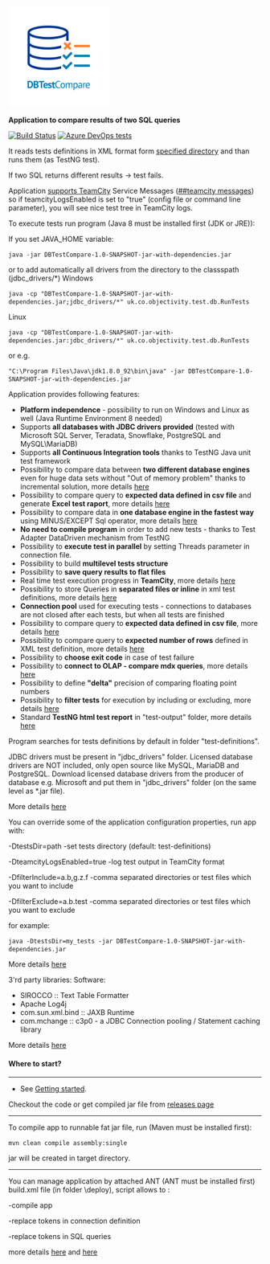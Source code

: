<img src="images/DBTestCompare.png" alt="DBTestCompare" width="200">

**Application to compare results of two SQL queries** 

[![Build Status](https://dev.azure.com/DBTestCompare/Build/_apis/build/status/ObjectivityLtd.DBTestCompare)](https://dev.azure.com/DBTestCompare/Build/_build?definitionId=1&_a=summary)
[![Azure DevOps tests](https://img.shields.io/azure-devops/tests/DBTestCompare/Build/1?compact_message)](https://dev.azure.com/DBTestCompare/Build/_build?definitionId=1&_a=summary)


It reads tests definitions in XML format form [specified directory](https://github.com/ObjectivityLtd/DBTestCompare/tree/master/test-definitions) and than runs them (as TestNG test). 

If two SQL returns different results -> test fails. 

Application [supports TeamCity](https://github.com/ObjectivityLtd/DBTestCompare/wiki/Real-time-test-execution-progress-in-TeamCity) Service Messages ([##teamcity messages](https://confluence.jetbrains.com/display/TCD8/Build+Script+Interaction+with+TeamCity)) so if teamcityLogsEnabled is set to "true" (config file or command line parameter), you will see nice test tree in TeamCity logs.

To execute tests run program (Java 8 must be installed first (JDK or JRE)):

If you set JAVA_HOME variable:
```
java -jar DBTestCompare-1.0-SNAPSHOT-jar-with-dependencies.jar
```
or to add automatically all drivers from the directory to the classspath (jdbc_drivers/*)
Windows
```
java -cp "DBTestCompare-1.0-SNAPSHOT-jar-with-dependencies.jar;jdbc_drivers/*" uk.co.objectivity.test.db.RunTests
```
Linux
```
java -cp "DBTestCompare-1.0-SNAPSHOT-jar-with-dependencies.jar:jdbc_drivers/*" uk.co.objectivity.test.db.RunTests
```
or e.g.
```
"C:\Program Files\Java\jdk1.8.0_92\bin\java" -jar DBTestCompare-1.0-SNAPSHOT-jar-with-dependencies.jar
```

Application provides following features:
- **Platform independence** - possibility to run on Windows and Linux as well (Java Runtime Environment 8 needed)
- Supports **all databases with JDBC drivers provided** (tested with Microsoft SQL Server, Teradata, Snowflake, PostgreSQL and MySQL\MariaDB)
- Supports **all Continuous Integration tools** thanks to TestNG Java unit test framework
- Possibility to compare data between **two different database engines** even for huge data sets 
without "Out of memory problem" thanks to incremental solution, more details [here](https://github.com/ObjectivityLtd/DBTestCompare/wiki/Fetch)
- Possibility to compare query to **expected data defined in csv file** and generate **Excel test raport**, more details [here](https://github.com/ObjectivityLtd/DBTestCompare/wiki/KEY)
- Possibility to compare data in **one database engine in the fastest way** using MINUS/EXCEPT Sql operator, more details [here](https://github.com/ObjectivityLtd/DBTestCompare/wiki/Minus)
- **No need to compile program** in order to add new tests - thanks to Test Adapter DataDriven mechanism from TestNG 
- Possibility to **execute test in parallel** by setting Threads parameter in connection file.
- Possibility to build **multilevel tests structure**
- Possibility to **save query results to flat files**
- Real time test execution progress in **TeamCity**, more details [here](https://github.com/ObjectivityLtd/DBTestCompare/wiki/Real-time-test-execution-progress-in-TeamCity)
- Possibility to store Queries in **separated files or inline** in xml test definitions, more details [here](https://github.com/ObjectivityLtd/DBTestCompare/wiki/Storing-queries-in-separated-files-or-inline-in-xml-test-definitions)
- **Connection pool** used for executing tests - connections to databases are not closed 
after each tests, but when all tests are finished
- Possibility to compare query to **expected data defined in csv file**, more details [here](https://github.com/ObjectivityLtd/DBTestCompare/wiki/FILE)
- Possibility to compare query to **expected number of rows** defined in XML test definition, more details [here](https://github.com/ObjectivityLtd/DBTestCompare/wiki/NMB_OF_RESULTS)
- Possibility to **choose exit code** in case  of test failure
- Possibility to **connect to OLAP - compare mdx queries**, more details [here](https://github.com/ObjectivityLtd/DBTestCompare/wiki/OLAP)
- Possibility to define **"delta"** precision of comparing floating point numbers
- Possibility to **filter tests** for execution by including or excluding, more details [here](https://github.com/ObjectivityLtd/DBTestCompare/wiki/Filtering-tests-for-execution-by-including-or-excluding)
- Standard **TestNG html test report** in "test-output" folder, more details [here](https://github.com/ObjectivityLtd/DBTestCompare/wiki/Test-results---TestNG-html-report-in-%22test-output%22-folder)

Program searches for tests definitions by default in folder "test-definitions".

JDBC drivers must be present in "jdbc_drivers" folder.
Licensed database drivers are NOT included, only open source like MySQL, MariaDB and PostgreSQL. 
Download licensed database drivers from the producer of database e.g. Microsoft and put them in "jdbc_drivers" folder (on the same level as *.jar file). 

More details [here](https://github.com/ObjectivityLtd/DBTestCompare/wiki/Deploying-licensed-jdbc-drivers-(not-open-source))

You can override some of the application configuration properties, run app with:

 -DtestsDir=path             -set tests directory (default: test-definitions)
 
 -DteamcityLogsEnabled=true  -log test output in TeamCity format
 
 -DfilterInclude=a.b,g.z.f   -comma separated directories or test files which you want to include
 
 -DfilterExclude=a.b.test    -comma separated directories or test files which you want to exclude

for example:

```
java -DtestsDir=my_tests -jar DBTestCompare-1.0-SNAPSHOT-jar-with-dependencies.jar
```
More details [here](https://github.com/ObjectivityLtd/DBTestCompare/wiki/Command-line-parameters)

3'rd party libraries:
Software:
- SIROCCO :: Text Table Formatter
- Apache Log4j
- com.sun.xml.bind :: JAXB Runtime
- com.mchange :: c3p0 - a JDBC Connection pooling / Statement caching library

More details [here](https://github.com/ObjectivityLtd/DBTestCompare/blob/master/LICENSE-3RD-PARTY)

#### Where to start?
-------------
- See [Getting started](https://github.com/ObjectivityLtd/DBTestCompare/wiki/Getting-started).

Checkout the code or get compiled jar file from [releases page](https://github.com/ObjectivityLtd/DBTestCompare/releases)

-------------

To compile app to runnable fat jar file, run (Maven must be installed first):
```
mvn clean compile assembly:single
```
jar will be created in target directory.

-------------

You can manage application by attached ANT (ANT must be installed first) build.xml file (in folder \deploy), script allows to :

-compile app

-replace tokens in connection definition  

-replace tokens in SQL queries

more details [here](https://github.com/ObjectivityLtd/DBTestCompare/wiki/Compiling,-replacing-tokens-in-connection-definition) and  [here](https://github.com/ObjectivityLtd/DBTestCompare/wiki/Replacing-tokens-in-SQL-queries)
